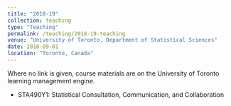 ```yaml
---
title: "2018-19"
collection: teaching
type: "Teaching"
permalink: /teaching/2018-19-teaching
venue: "University of Toronto, Department of Statistical Sciences"
date: 2018-09-01
location: "Toronto, Canada"
---
```


Where no link is given, course materials are on the University of Toronto learning management engine.

* STA490Y1: Statistical Consultation, Communication, and Collaboration


